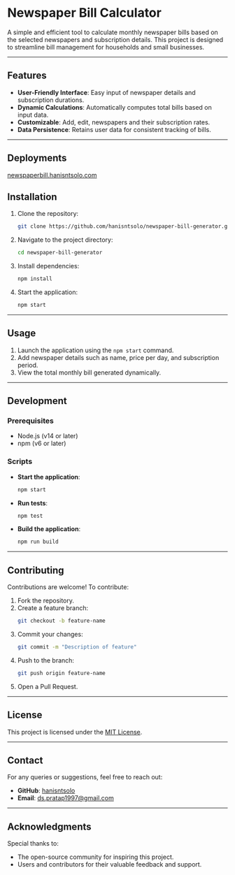 # Newspaper Bill Calculator

A simple and efficient tool to calculate monthly newspaper bills based on the selected newspapers and subscription details. 
This project is designed to streamline bill management for households and small businesses.

---

## Features

- **User-Friendly Interface**: Easy input of newspaper details and subscription durations.
- **Dynamic Calculations**: Automatically computes total bills based on input data.
- **Customizable**: Add, edit, newspapers and their subscription rates.
- **Data Persistence**: Retains user data for consistent tracking of bills.

---

## Deployments

[newspaperbill.hanisntsolo.com](https://newspaperbill.hanisntsolo.com)

## Installation

1. Clone the repository:
   ```bash
   git clone https://github.com/hanisntsolo/newspaper-bill-generator.git
   ```

2. Navigate to the project directory:
   ```bash
   cd newspaper-bill-generator
   ```

3. Install dependencies:
   ```bash
   npm install
   ```

4. Start the application:
   ```bash
   npm start
   ```

---

## Usage

1. Launch the application using the `npm start` command.
2. Add newspaper details such as name, price per day, and subscription period.
3. View the total monthly bill generated dynamically.

---

## Development

### Prerequisites
- Node.js (v14 or later)
- npm (v6 or later)

### Scripts
- **Start the application**:
  ```bash
  npm start
  ```
- **Run tests**:
  ```bash
  npm test
  ```
- **Build the application**:
  ```bash
  npm run build
  ```

---

## Contributing

Contributions are welcome! To contribute:
1. Fork the repository.
2. Create a feature branch:
   ```bash
   git checkout -b feature-name
   ```
3. Commit your changes:
   ```bash
   git commit -m "Description of feature"
   ```
4. Push to the branch:
   ```bash
   git push origin feature-name
   ```
5. Open a Pull Request.

---

## License

This project is licensed under the [MIT License](LICENSE).

---

## Contact

For any queries or suggestions, feel free to reach out:

- **GitHub**: [hanisntsolo](https://github.com/hanisntsolo)
- **Email**: ds.pratap1997@gmail.com

---

## Acknowledgments

Special thanks to:
- The open-source community for inspiring this project.
- Users and contributors for their valuable feedback and support.
